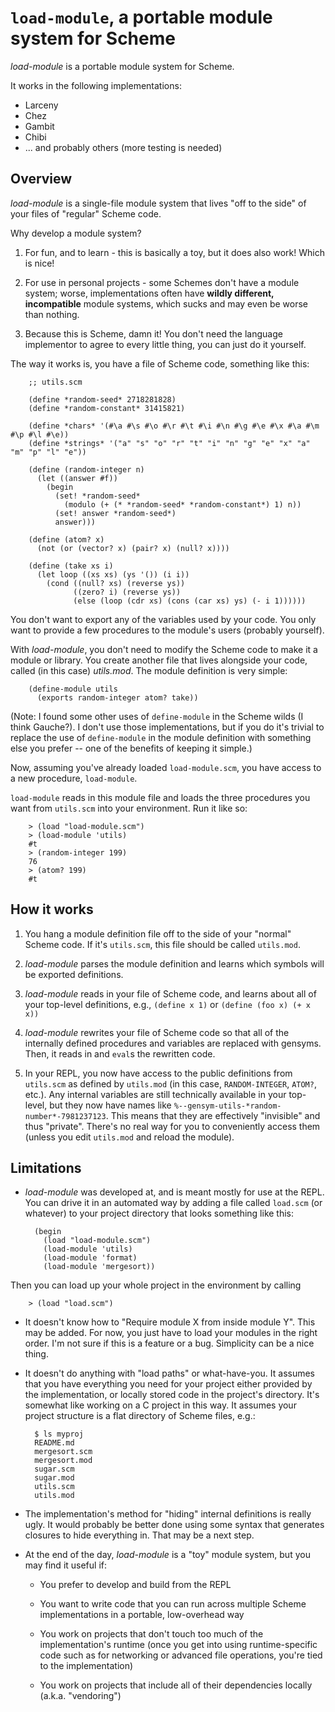 # `load-module`, a portable module system for Scheme

*load-module* is a portable module system for Scheme.

It works in the following implementations:

+ Larceny
+ Chez
+ Gambit
+ Chibi
+ ... and probably others (more testing is needed)

## Overview

*load-module* is a single-file module system that lives "off to the side" of your files of "regular" Scheme code.

Why develop a module system?

1. For fun, and to learn - this is basically a toy, but it does also work!  Which is nice!

2. For use in personal projects - some Schemes don't have a module system; worse, implementations often have **wildly different, incompatible** module systems, which sucks and may even be worse than nothing.

3. Because this is Scheme, damn it!  You don't need the language implementor to agree to every little thing, you can just do it yourself.

The way it works is, you have a file of Scheme code, something like this:

        ;; utils.scm

        (define *random-seed* 2718281828)
        (define *random-constant* 31415821)

        (define *chars* '(#\a #\s #\o #\r #\t #\i #\n #\g #\e #\x #\a #\m #\p #\l #\e))
        (define *strings* '("a" "s" "o" "r" "t" "i" "n" "g" "e" "x" "a" "m" "p" "l" "e"))

        (define (random-integer n)
          (let ((answer #f))
            (begin
              (set! *random-seed*
                (modulo (+ (* *random-seed* *random-constant*) 1) n))
              (set! answer *random-seed*)
              answer)))

        (define (atom? x)
          (not (or (vector? x) (pair? x) (null? x))))

        (define (take xs i)
          (let loop ((xs xs) (ys '()) (i i))
            (cond ((null? xs) (reverse ys))
                  ((zero? i) (reverse ys))
                  (else (loop (cdr xs) (cons (car xs) ys) (- i 1))))))


You don't want to export any of the variables used by your code.  You only want to provide a few procedures to the module's users (probably yourself).

With *load-module*, you don't need to modify the Scheme code to make it a module or library.  You create another file that lives alongside your code, called (in this case) *utils.mod*.  The module definition is very simple:

        (define-module utils
          (exports random-integer atom? take))

(Note: I found some other uses of `define-module` in the Scheme wilds (I think Gauche?).  I don't use those implementations, but if you do it's trivial to replace the use of `define-module` in the module definition with something else you prefer -- one of the benefits of keeping it simple.)

Now, assuming you've already loaded `load-module.scm`, you have access to a new procedure, `load-module`.

`load-module` reads in this module file and loads the three procedures you want from `utils.scm` into your environment.  Run it like so:

        > (load "load-module.scm")
        > (load-module 'utils)
        #t
        > (random-integer 199)
        76
        > (atom? 199)
        #t

## How it works

1. You hang a module definition file off to the side of your "normal"
   Scheme code.  If it's `utils.scm`, this file should be called
   `utils.mod`.

2. *load-module* parses the module definition and learns which symbols will
   be exported definitions.

3. *load-module* reads in your file of Scheme code, and learns about all of
   your top-level definitions, e.g., `(define x 1)` or `(define (foo
   x) (+ x x))`

4. *load-module* rewrites your file of Scheme code so that all of the
   internally defined procedures and variables are replaced with
   gensyms.  Then, it reads in and `eval`s the rewritten code.

5. In your REPL, you now have access to the public definitions from
   `utils.scm` as defined by `utils.mod` (in this case,
   `RANDOM-INTEGER`, `ATOM?`, etc.).  Any internal variables are still
   technically available in your top-level, but they now have names
   like `%--gensym-utils-*random-number*-7981237123`.  This means that
   they are effectively "invisible" and thus "private".  There's no
   real way for you to conveniently access them (unless you edit
   `utils.mod` and reload the module).

## Limitations

- *load-module* was developed at, and is meant mostly for use at the
  REPL.  You can drive it in an automated way by adding a file called
  `load.scm` (or whatever) to your project directory that looks
  something like this:

        (begin 
          (load "load-module.scm")
          (load-module 'utils)
          (load-module 'format)
          (load-module 'mergesort))

Then you can load up your whole project in the environment by calling

        > (load "load.scm")

- It doesn't know how to "Require module X from inside module Y".
  This may be added.  For now, you just have to load your modules in
  the right order.  I'm not sure if this is a feature or a bug.
  Simplicity can be a nice thing.

- It doesn't do anything with "load paths" or what-have-you.  It
  assumes that you have everything you need for your project either
  provided by the implementation, or locally stored code in the
  project's directory. It's somewhat like working on a C project in
  this way.  It assumes your project structure is a flat directory of
  Scheme files, e.g.:

        $ ls myproj
        README.md
        mergesort.scm
        mergesort.mod
        sugar.scm
        sugar.mod
        utils.scm
        utils.mod

- The implementation's method for "hiding" internal definitions is
  really ugly.  It would probably be better done using some syntax
  that generates closures to hide everything in.  That may be a next
  step.

- At the end of the day, *load-module* is a "toy" module system, but
  you may find it useful if:

    - You prefer to develop and build from the REPL

    - You want to write code that you can run across multiple Scheme
      implementations in a portable, low-overhead way

    - You work on projects that don't touch too much of the
      implementation's runtime (once you get into using runtime-specific
      code such as for networking or advanced file operations, you're tied
      to the implementation)

    - You work on projects that include all of their dependencies locally
      (a.k.a. "vendoring")
